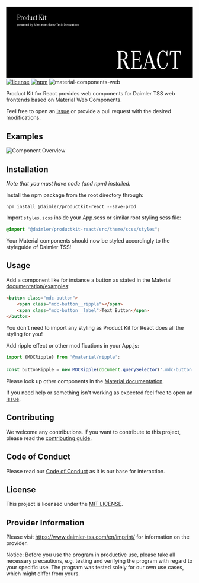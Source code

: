 <!-- SPDX-License-Identifier: MIT --->
<!-- © Daimler TSS GmbH --->
![Product Kit Angular Logo](https://github.com/Daimler/product-kit_react/raw/main/docs/images/productkit_react_github_logo.png)
[![license](https://img.shields.io/badge/license-MIT-38de03e?style=flat)](LICENSE)
[![npm](https://img.shields.io/npm/v/@daimler/productkit-react)](https://www.npmjs.com/package/@daimler/productkit-react)
![material-components-web](https://img.shields.io/badge/material--components--web-v10.0.0-046AAE?&style=flat)

Product Kit for React provides web components for Daimler TSS web frontends based on Material Web Components.

Feel free to open an [issue](https://github.com/Daimler/product-kit_react/issues) or provide a pull request with the desired modifications.

## Examples
![Component Overview](https://github.com/Daimler/product-kit_react/raw/main/docs/images/component-overview-teaser.png)

## Installation

*Note that you must have node (and npm) installed.*

Install the npm package from the root directory through:
```
npm install @daimler/productkit-react --save-prod
```

Import `styles.scss` inside your App.scss or similar root styling scss file:
```scss
@import "@daimler/productkit-react/src/theme/scss/styles";
```

Your Material components should now be styled accordingly to the styleguide of Daimler TSS!

## Usage

Add a component like for instance a button as stated in the Material [documentation/examples](https://github.com/material-components/material-components-web/tree/v10.0.0/packages/mdc-button):
```html
<button class="mdc-button">
    <span class="mdc-button__ripple"></span>
    <span class="mdc-button__label">Text Button</span>
</button>
```

You don't need to import any styling as Product Kit for React does all the styling for you!

Add ripple effect or other modifications in your App.js:
```javascript
import {MDCRipple} from '@material/ripple';

const buttonRipple = new MDCRipple(document.querySelector('.mdc-button'));
```

Please look up other components in the [Material documentation](https://github.com/material-components/material-components-web/tree/v10.0.0/packages).

If you need help or something isn't working as expected feel free to open an [issue](https://github.com/Daimler/product-kit_react/issues).

## Contributing

We welcome any contributions.
If you want to contribute to this project, please read the [contributing guide](CONTRIBUTING.md).

## Code of Conduct

Please read our [Code of Conduct](https://github.com/Daimler/daimler-foss/blob/master/CODE_OF_CONDUCT.md) as it is our base for interaction.

## License

This project is licensed under the [MIT LICENSE](LICENSE).

## Provider Information

Please visit <https://www.daimler-tss.com/en/imprint/> for information on the provider.

Notice: Before you use the program in productive use, please take all necessary precautions,
e.g. testing and verifying the program with regard to your specific use.
The program was tested solely for our own use cases, which might differ from yours.